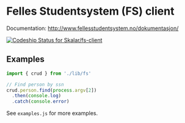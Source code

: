 # Felles Studentsystem (FS) client

Documentation: http://www.fellesstudentsystem.no/dokumentasjon/

[ ![Codeship Status for Skalar/fs-client](https://codeship.com/projects/78ffc700-9b64-0133-f631-66e8ff02f31d/status?branch=master)](https://codeship.com/projects/126761)

## Examples

```javascript
import { crud } from './lib/fs'

// Find person by ssn
crud.person.find(process.argv[2])
  .then(console.log)
  .catch(console.error)
```

See `examples.js` for more examples.
